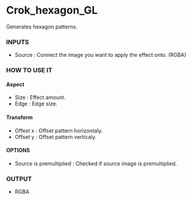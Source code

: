 # Crok_hexagon_GL

Generates hexagon patterns.

### INPUTS
* Source : Connect the image you want to apply the effect onto. (RGBA)

### HOW TO USE IT

#### Aspect

* Size : Effect amount.
* Edge : Edge size.

#### Transform

* Offest x : Offset pattern horizontaly.
* Offset y : Offset pattern verticaly.

#### OPTIONS

* Source is premultiplied : Checked if source image is premultiplied.

### OUTPUT
* RGBA